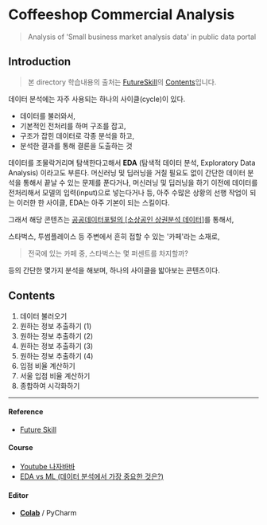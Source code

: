 # Coffeeshop Commercial Analysis
> Analysis of 'Small business market analysis data' in public data portal



## Introduction

> 본 directory 학습내용의 출처는 [FutureSkill](https://futureskill.io/)의 [Contents](https://futureskill.io/content/8f89c356-718c-495e-995c-dd784c3903a8)입니다.

데이터 분석에는 자주 사용되는 하나의 사이클(cycle)이 있다.

- 데이터를 불러와서,
- 기본적인 전처리를 하며 구조를 잡고,
- 구조가 잡힌 데이터로 각종 분석을 하고,
- 분석한 결과를 통해 결론을 도출하는 것

데이터를 조물락거리며 탐색한다고해서 **EDA** (탐색적 데이터 분석, Exploratory Data Analysis) 이라고도 부른다. 머신러닝 및 딥러닝을 거칠 필요도 없이 간단한 데이터 분석을 통해서 끝날 수 있는 문제를 푼다거나, 머신러닝 및 딥러닝을 하기 이전에 데이터를 전처리해서 모델의 입력(input)으로 넣는다거나 등, 아주 수많은 상황의 선행 작업이 되는 이러한 한 사이클, EDA는 아주 기본이 되는 스킬이다.



그래서 해당 콘텐츠는 <u>공공데이터포털의 [소상공인 상권분석 데이터]</u>를 통해서,

스타벅스, 투썸플레이스 등 주변에서 흔히 접할 수 있는 '카페'라는 소재로,

> 전국에 있는 카페 중, 스타벅스는 몇 퍼센트를 차지할까?

등의 간단한 몇가지 분석을 해보며, 하나의 사이클을 밟아보는 콘텐츠이다.



## Contents



1. 데이터 불러오기
2. 원하는 정보 추출하기 (1)
3. 원하는 정보 추출하기 (2)
4. 원하는 정보 추출하기 (3)
5. 원하는 정보 추출하기 (4)
6. 입점 비율 계산하기
7. 서울 입점 비율 계산하기
8. 종합하여 시각화하기



---

#### Reference

- [Future Skill](https://futureskill.io/)

#### Course

- [Youtube 나자바바](https://www.youtube.com/channel/UCpkVLcUq9OJ3n2zZYzTKghg)
- [EDA vs ML (데이터 분석에서 가장 중요한 것은?)](https://www.youtube.com/watch?v=ycoZ0LqFzmU&feature=emb_logo) 

#### Editor

- [**Colab**](https://colab.research.google.com/) / PyCharm
